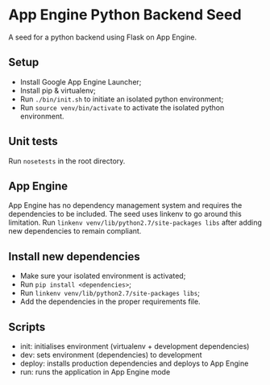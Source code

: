 # App Engine Python Backend Seed
A seed for a python backend using Flask on App Engine.

## Setup

- Install Google App Engine Launcher;
- Install pip & virtualenv;
- Run `./bin/init.sh` to initiate an isolated python environment;
- Run `source venv/bin/activate` to activate the isolated python environment.

## Unit tests

Run `nosetests` in the root directory.

## App Engine

App Engine has no dependency management system and requires the dependencies to be included.
The seed uses linkenv to go around this limitation.
Run `linkenv venv/lib/python2.7/site-packages libs` after adding new dependencies to remain compliant.

## Install new dependencies

- Make sure your isolated environment is activated;
- Run `pip install <dependencies>`;
- Run `linkenv venv/lib/python2.7/site-packages libs`;
- Add the dependencies in the proper requirements file.

## Scripts

- init: initialises environment (virtualenv + development dependencies)
- dev: sets environment (dependencies) to development
- deploy: installs production dependencies and deploys to App Engine
- run: runs the application in App Engine mode